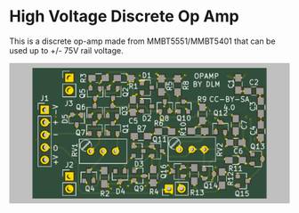 # High Voltage Discrete Op Amp

This is a discrete op-amp made from MMBT5551/MMBT5401 that can be used up to +/- 75V rail voltage.

![x](OpAmp.png)
